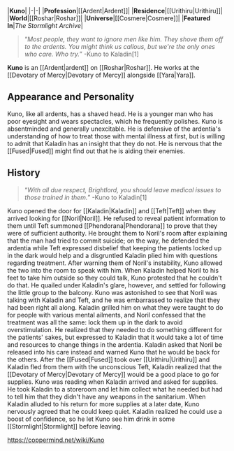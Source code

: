 |**Kuno**|
|-|-|
|**Profession**|[[Ardent\|Ardent]]|
|**Residence**|[[Urithiru\|Urithiru]]|
|**World**|[[Roshar\|Roshar]]|
|**Universe**|[[Cosmere\|Cosmere]]|
|**Featured In**|*The Stormlight Archive*|

>“*Most people, they want to ignore men like him. They shove them off to the ardents. You might think us callous, but we're the only ones who care. Who try.*”
\-Kuno to Kaladin[1]


**Kuno** is an [[Ardent\|ardent]] on [[Roshar\|Roshar]]. He works at the [[Devotary of Mercy\|Devotary of Mercy]] alongside [[Yara\|Yara]].

## Appearance and Personality
Kuno, like all ardents, has a shaved head. He is a younger man who has poor eyesight and wears spectacles, which he frequently polishes.
Kuno is absentminded and generally unexcitable. He is defensive of the ardentia's understanding of how to treat those with mental illness at first, but is willing to admit that Kaladin has an insight that they do not. He is nervous that the [[Fused\|Fused]] might find out that he is aiding their enemies.

## History
>“*With all due respect, Brightlord, you should leave medical issues to those trained in them.*”
\-Kuno to Kaladin[1]

Kuno opened the door for [[Kaladin\|Kaladin]] and [[Teft\|Teft]] when they arrived looking for [[Noril\|Noril]]. He refused to reveal patient information to them until Teft summoned [[Phendorana\|Phendorana]] to prove that they were of sufficient authority. He brought them to Noril's room after explaining that the man had tried to commit suicide; on the way, he defended the ardentia while Teft expressed disbelief that keeping the patients locked up in the dark would help and a disgruntled Kaladin plied him with questions regarding treatment. After warning them of Noril's instability, Kuno allowed the two into the room to speak with him.
When Kaladin helped Noril to his feet to take him outside so they could talk, Kuno protested that he couldn't do that. He quailed under Kaladin's glare, however, and settled for following the little group to the balcony. Kuno was astonished to see that Noril was talking with Kaladin and Teft, and he was embarrassed to realize that they had been right all along. Kaladin grilled him on what they were taught to do for people with various mental ailments, and Noril confessed that the treatment was all the same: lock them up in the dark to avoid overstimulation. He realized that they needed to do something different for the patients' sakes, but expressed to Kaladin that it would take a lot of time and resources to change things in the ardentia. Kaladin asked that Noril be released into his care instead and warned Kuno that he would be back for the others.
After the [[Fused\|Fused]] took over [[Urithiru\|Urithiru]] and Kaladin fled from them with the unconscious Teft, Kaladin realized that the [[Devotary of Mercy\|Devotary of Mercy]] would be a good place to go for supplies. Kuno was reading when Kaladin arrived and asked for supplies. He took Kaladin to a storeroom and let him collect what he needed but had to tell him that they didn't have any weapons in the sanitarium. When Kaladin alluded to his return for more supplies at a later date, Kuno nervously agreed that he could keep quiet. Kaladin realized he could use a boost of confidence, so he let Kuno see him drink in some [[Stormlight\|Stormlight]] before leaving.



https://coppermind.net/wiki/Kuno